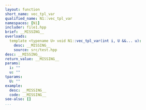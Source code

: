 ```yaml
---
layout: function
short_name: vec_tpl_var
qualified_name: N1::vec_tpl_var
namespaces: [N1]
includer: file1.hpp
brief: __MISSING__
overloads:
  template <typename U> void N1::vec_tpl_var(int i, U &&... u):
    desc: __MISSING__
    source: src/test.hpp
desc: __MISSING__
return_value: __MISSING__
params:
  i: ""
  u: ""
tparams:
  U: ""
example:
  desc: __MISSING__
  code: __MISSING__
see-also: []
...
```

